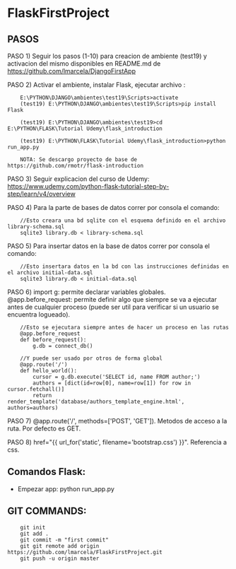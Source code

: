 # FlaskFirstProject



## PASOS

PASO 1) Seguir los pasos (1-10) para creacion de ambiente (test19) y activacion del mismo disponibles en README.md de https://github.com/lmarcela/DjangoFirstApp

PASO 2) Activar el ambiente, instalar Flask, ejecutar archivo :

		E:\PYTHON\DJANGO\ambientes\test19\Scripts>activate
		(test19) E:\PYTHON\DJANGO\ambientes\test19\Scripts>pip install Flask

		(test19) E:\PYTHON\DJANGO\ambientes\test19>cd E:\PYTHON\FLASK\Tutorial Udemy\flask_introduction

		(test19) E:\PYTHON\FLASK\Tutorial Udemy\flask_introduction>python run_app.py

		NOTA: Se descargo proyecto de base de https://github.com/rmotr/flask-introduction

PASO 3) Seguir explicacion del curso de Udemy: https://www.udemy.com/python-flask-tutorial-step-by-step/learn/v4/overview

PASO 4) Para la parte de bases de datos correr por consola el comando: 
		
		//Esto creara una bd sqlite con el esquema definido en el archivo library-schema.sql
		sqlite3 library.db < library-schema.sql

PASO 5) Para insertar datos en la base de datos correr por consola el comando:

		//Esto insertara datos en la bd con las instrucciones definidas en el archivo initial-data.sql
		sqlite3 library.db < initial-data.sql
		
PASO 6) import g: permite declarar variables globales. @app.before_request: permite definir algo que siempre se va a ejecutar antes de cualquier proceso (puede ser util para verificar si un usuario se encuentra logueado).

		//Esto se ejecutara siempre antes de hacer un proceso en las rutas
		@app.before_request
		def before_request():
			g.db = connect_db()
			
		//Y puede ser usado por otros de forma global
		@app.route('/')
		def hello_world():
			cursor = g.db.execute('SELECT id, name FROM author;')
			authors = [dict(id=row[0], name=row[1]) for row in cursor.fetchall()]
			return render_template('database/authors_template_engine.html', authors=authors)

PASO 7) @app.route('/', methods=['POST', 'GET']). Metodos de acceso a la ruta. Por defecto es GET.

PASO 8) href="{{ url_for('static', filename='bootstrap.css') }}". Referencia a css.
		
## Comandos Flask:

- Empezar app: python run_app.py

## GIT COMMANDS:
		git init
		git add .
		git commit -m "first commit"
		git git remote add origin https://github.com/lmarcela/FlaskFirstProject.git
		git push -u origin master

